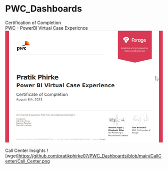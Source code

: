 # PWC_Dashboards
Certification of Completion<br>
PWC - PowerBI Virtual Case Expericnce 
![wget](https://github.com/pratikphirke07/PWC_Dashboards/blob/main/Certificate.png)

Call Center Insights
![wget]https://github.com/pratikphirke07/PWC_Dashboards/blob/main/CallCenter/Call_Center.png
